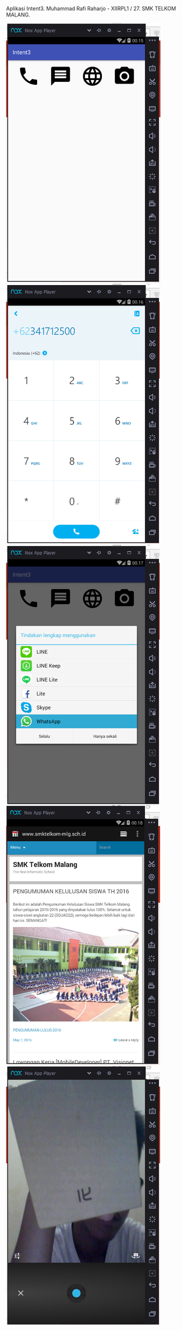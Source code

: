 Aplikasi Intent3. 
Muhammad Rafi Raharjo - XIIRPL1 / 27. 
SMK TELKOM MALANG. 

![Pertama](/Intent31.PNG)
![Kedua](/Intent32.PNG)
![Ketiga](/Intent33.PNG)
![Keempat](/Intent34.PNG)
![Kelima](/Intent35.PNG)
